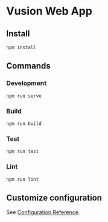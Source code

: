 # Vusion Web App

## Install

``` shell
npm install
```

## Commands
### Development

``` shell
npm run serve
```

### Build

``` shell
npm run build
```

### Test

``` shell
npm run test
```

### Lint

``` shell
npm run lint
```

## Customize configuration
See [Configuration Reference](https://cli.vuejs.org/config/).
